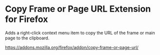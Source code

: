 # Copy Frame or Page URL Extension for Firefox

Adds a right-click context menu item to copy the URL of the frame or main page to the clipboard.
 
https://addons.mozilla.org/firefox/addon/copy-frame-or-page-url/ 
